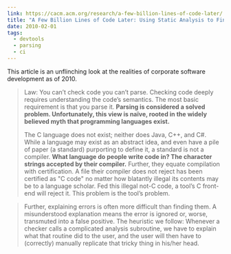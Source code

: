 ```yaml
---
link: https://cacm.acm.org/research/a-few-billion-lines-of-code-later/
title: "A Few Billion Lines of Code Later: Using Static Analysis to Find Bugs in the Real World"
date: 2010-02-01
tags:
  - devtools
  - parsing
  - ci
---
```


This article is an unflinching look at the realities of corporate software development as of 2010.

> Law: You can’t check code you can’t parse. Checking code deeply requires understanding the code’s semantics. The most basic requirement is that you parse it. **Parsing is considered a solved problem. Unfortunately, this view is naïve, rooted in the widely believed myth that programming languages exist.**
>
> The C language does not exist; neither does Java, C++, and C#. While a language may exist as an abstract idea, and even have a pile of paper (a standard) purporting to define it, a standard is not a compiler. **What language do people write code in? The character strings accepted by their compiler.** Further, they equate compilation with certification. A file their compiler does not reject has been certified as "C code" no matter how blatantly illegal its contents may be to a language scholar. Fed this illegal not-C code, a tool’s C front-end will reject it. This problem is the tool’s problem.

> Further, explaining errors is often more difficult than finding them. A misunderstood explanation means the error is ignored or, worse, transmuted into a false positive. The heuristic we follow: Whenever a checker calls a complicated analysis subroutine, we have to explain what that routine did to the user, and the user will then have to (correctly) manually replicate that tricky thing in his/her head.

